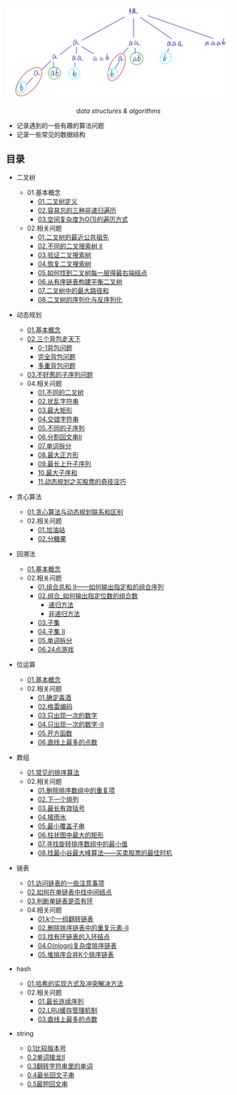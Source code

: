 <p align="center">
	<img src=./pictures/word_segment.png alt="Sample"  width="600">
	<p align="center">
		<em>data structures & algorithms</em>
	</p>
</p>



+ 记录遇到的一些有趣的算法问题
+ 记录一些常见的数据结构

## 目录

+ 二叉树
  
  + 01.基本概念
    + [01.二叉树定义](./binary_tree.md/#二叉树定义)
    + [02.容易忘的三种非递归遍历](./binary_tree.md/#二叉树的三种非递归遍历)
    + [03.空间复杂度为O(1)的遍历方式](./binary_tree.md/#二叉树的高级遍历方式)
  + 02.相关问题
    + [01.二叉树的最近公共祖先](./The_nearest_common_ancestor.md)
    + [02.不同的二叉搜索树 II](./different_binary_tree_two.md)
    + [03.验证二叉搜索树](./binary_tree.md/#验证二叉搜索树)
    + [04.恢复二叉搜索树](./binary_tree.md/#恢复二叉搜索树)
    + [05.如何找到二叉树每一层得最右端结点](./binary_tree.md/#如何找到二叉树每一层得最右端结点)
    + [06.从有序链表构建平衡二叉树](./binary_tree.md/#从有序链表构建平衡二叉树)
    + [07.二叉树中的最大路径和](./binary_tree.md/#二叉树中的最大路径和)
    + [08.二叉树的序列化与反序列化](./binary_tree.md/#二叉树的序列化与反序列化)
+ 动态规划

  + [01.基本概念](./Dynamic_Programming.md/#动态规划概念)
  + [02.三个背包走天下](./Dynamic_Programming.md/#0-1背包问题)
    + [0-1背包问题](./Dynamic_Programming.md/#0-1背包问题)
    + [完全背包问题](./Dynamic_Programming.md/#完全背包问题)
    + [多重背包问题](./Dynamic_Programming.md/#多重背包问题)
  + [03.不好惹的子序列问题](./Dynamic_Programming.md/#不好惹的子序列问题)
  + 04.相关问题
    + [01.不同的二叉树](./different_binary.md)
    + [02.扰乱字符串](./Scrambling_string.md)
    + [03.最大矩形](./max_rectangular.md)
    + [04.交错字符串](./Interlaced_string.md)
    + [05.不同的子序列](./Dynamic_Programming.md/#不同的子序列)
    + [06.分割回文串II](./Dynamic_Programming.md/#分割回文串II)
    + [07.单词拆分](./Dynamic_Programming.md/#单词拆分)
    + [08.最大正方形](./Dynamic_Programming.md/#最大正方形)
    + [09.最长上升子序列](./Dynamic_Programming.md/#最长上升子序列)
    + [10.最大子序和](./Dynamic_Programming.md/#最大子序和)
    + [11.动态规划之买股票的奇技淫巧](./Dynamic_Programming.md/#动态规划治疗各种买股票的奇技淫巧)
+ 贪心算法
  
  + [01.贪心算法与动态规划联系和区别](./greedy.md/#贪心算法与动态规划联系和区别)
  + 02.相关问题
    + [01.加油站](./greedy.md/#加油站)
    + [02.分糖果](./greedy.md/#分发糖果)
+ 回溯法
  
  + [01.基本概念](./backtrack.md/#回溯法)
  + 02.相关问题
    + [01.组合总和 II——如何输出指定和的组合序列](./backtrack.md/#组合总和_如何输出指定和的组合序列)
    + [02.组合_如何输出指定位数的组合数](./backtrack.md/#组合_如何输出指定位数的组合数)
      + [递归方法](./backtrack.md/#递归方法)
      + [非递归方法](./backtrack.md/#非递归方法)
    + [03.子集](./backtrack.md/#子集)
    + [04.子集 II](./backtrack.md/#子集-二)
    + [05.单词拆分](./backtrack.md/#单词拆分)
    + [06.24点游戏](./backtrack.md/#24点游戏)
+ 位运算
  + [01.基本概念](./bit_operation.md)
  + 02.相关问题
    + [01.确定毒酒](./bit_operation_math.md/#确定毒酒)
    + [02.格雷编码](./bit_operation_math.md/#格雷编码)
    + [03.只出现一次的数字](./bit_operation_math.md/#只出现一次的数字)
    + [04.只出现一次的数字-II](./bit_operation_math.md/#只出现一次的数字-II)
    + [05.开方函数](./bit_operation_math.md/#开方函数)
    + [06.直线上最多的点数](./bit_operation_math.md/#直线上最多的点数)
+ 数组
  + [01.常见的排序算法](./array.md/#数组)
  + 02.相关问题
    + [01.删除排序数组中的重复项](./array.md/#删除排序数组中的重复项)
    + [02.下一个排列](./array.md/#下一个排列)
    + [03.最长有效括号](./array.md/#最长有效括号)
    + [04.接雨水](./array.md/#接雨水)
    + [05.最小覆盖子串](./array.md/#最小覆盖子串)
    + [06.柱状图中最大的矩形](./array.md/#柱状图中最大的矩形)
    + [07.寻找旋转排序数组中的最小值](./array.md/#寻找旋转排序数组中的最小值)
    + [08.找最小谷最大峰算法——买卖股票的最佳时机](./array.md/#买卖股票的最佳时机)
+ 链表

  + [01.访问链表的一些注意事项](./list.md/#访问链表的一些注意事项)
  + [02.如何在单链表中找中间结点](./list.md/#如何在单链表中找中间结点)
  + [03.判断单链表是否有环](./list.md/#判断单链表是否有环)
  + 04.相关问题
    + [01.k个一组翻转链表](./list.md/#k个一组翻转链表)
    + [02.删除排序链表中的重复元素-II](./list.md/#删除排序链表中的重复元素-II)
    + [03.找有环链表的入环结点](./list.md/#环形链表-II)
    + [04.O(nlogn)复杂度排序链表](./list.md/#排序链表)
    + [05.堆排序合并K个排序链表](./list.md/#合并K个排序链表)
+ hash
  + [01.哈希的实现方式及冲突解决方法](./hash.md/#哈希的实现方式即冲突解决方法)
  + 02.相关问题
    + [01.最长连续序列](./hash.md/#最长连续序列)
    + [02.LRU缓存管理机制](./hash.md/#LRU缓存机制)
    + [03.直线上最多的点数](./bit_operation_math.md/#直线上最多的点数)

+ string
  + [0.1比较版本号](./string.md/#比较版本号)
  + [0.2单词接龙II](./string.md/#单词接龙II)
  + [0.3翻转字符串里的单词](./string.md/#翻转字符串里的单词)
  + [0.4最长回文子串](./string.md/#最长回文子串)
  + [0.5最短回文串](./string.md/#最短回文串)

